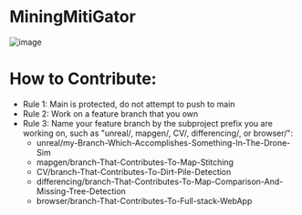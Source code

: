 # MiningMitiGator

![image](https://github.com/UF-UAV/MiningMitiGator/assets/4400062/a84f6126-d993-46e7-93c2-6a4fe11cf7c0)



# How to Contribute:
- Rule 1: Main is protected, do not attempt to push to main
- Rule 2: Work on a feature branch that you own 
- Rule 3: Name your feature branch by the subproject prefix you are working on, such as "unreal/, mapgen/, CV/, differencing/, or browser/":
  - unreal/my-Branch-Which-Accomplishes-Something-In-The-Drone-Sim
  - mapgen/branch-That-Contributes-To-Map-Stitching
  - CV/branch-That-Contributes-To-Dirt-Pile-Detection
  - differencing/branch-That-Contributes-To-Map-Comparison-And-Missing-Tree-Detection
  - browser/branch-That-Contributes-To-Full-stack-WebApp

